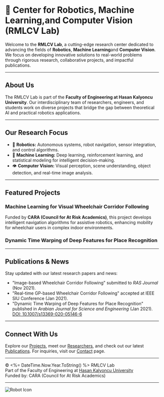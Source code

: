 # 🤖 Center for  Robotics, Machine Learning,and Computer Vision (RMLCV Lab)

Welcome to the **RMLCV Lab**, a cutting-edge research center dedicated to advancing the fields of  **Robotics**, **Machine Learning**and **Computer Vision**. We focus on developing innovative solutions to real-world problems through rigorous research, collaborative projects, and impactful publications.

---

## About Us

The RMLCV Lab is part of the **Faculty of Engineering at Hasan Kalyoncu University**. Our interdisciplinary team of researchers, engineers, and students work on diverse projects that bridge the gap between theoretical AI and practical robotics applications.

---

## Our Research Focus

- 🤖 **Robotics:** Autonomous systems, robot navigation, sensor integration, and control algorithms.
- 🧠 **Machine Learning:** Deep learning, reinforcement learning, and statistical modeling for intelligent decision-making.
- 👁️ **Computer Vision:** Visual perception, scene understanding, object detection, and real-time image analysis.

---

## Featured Projects

### Machine Learning for Visual Wheelchair Corridor Following
Funded by **CARA (Council for At Risk Academics)**, this project develops intelligent navigation algorithms for assistive robotics, enhancing mobility for wheelchair users in complex indoor environments.

### Dynamic Time Warping of Deep Features for Place Recognition


---

## Publications & News

Stay updated with our latest research papers and news:

- "Image-based Wheelchair Corridor Following" submitted to *RAS Journal* (Nov 2021).
- "Real-time GP-based Wheelchair Corridor Following" accepted at IEEE SIU Conference (Jan 2021).
- "Dynamic Time Warping of Deep Features for Place Recognition" published in *Arabian Journal for Science and Engineering* (Jan 2021).  
  [DOI: 10.1007/s13369-020-05146-6](https://doi.org/10.1007/s13369-020-05146-6)

---

## Connect With Us

Explore our [Projects](Projects.aspx), meet our [Researchers](Researchers.aspx), and check out our latest [Publications](Publications.aspx). For inquiries, visit our [Contact](Contact.aspx) page.

---

© <%= DateTime.Now.Year.ToString() %> RMLCV Lab  
Part of the Faculty of Engineering at [Hasan Kalyoncu University](https://www.hku.edu.tr/eng/)  
Funded by: CARA (Council for At Risk Academics)

---

![Robot Icon](https://em-content.zobj.net/thumbs/240/apple/325/robot-face_1f916.png)
